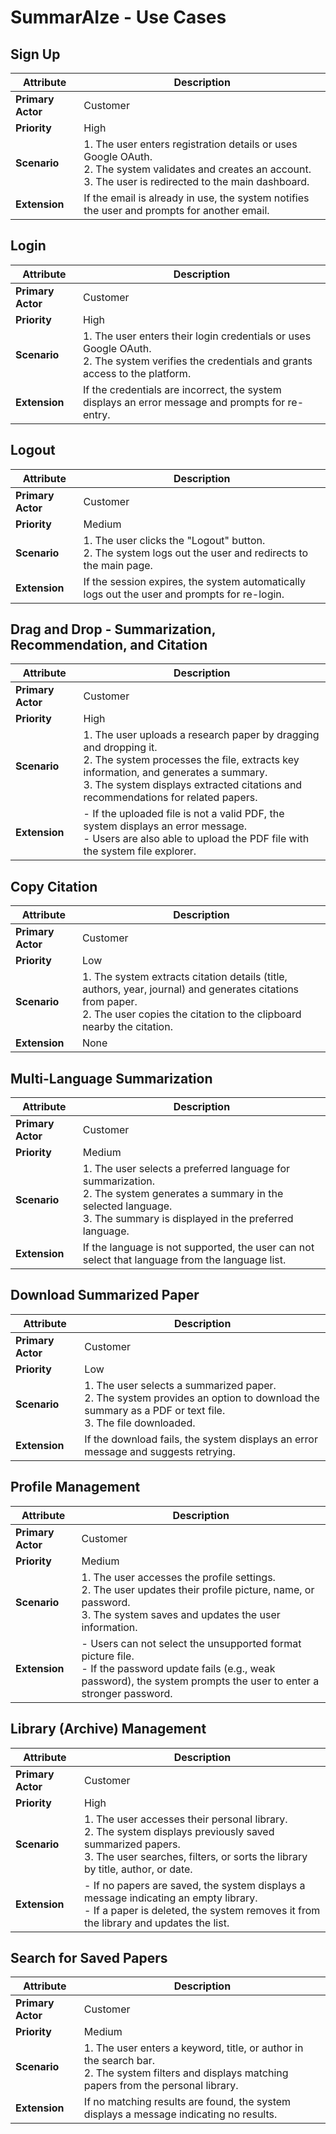 # SummarAIze - Use Cases

## Sign Up
| Attribute | Description |
|-----------|-------------|
| **Primary Actor** | Customer |
| **Priority** | High |
| **Scenario** | 1. The user enters registration details or uses Google OAuth.<br/>2. The system validates and creates an account.<br/>3. The user is redirected to the main dashboard. |
| **Extension** | If the email is already in use, the system notifies the user and prompts for another email. |

## Login
| Attribute | Description |
|-----------|-------------|
| **Primary Actor** | Customer |
| **Priority** | High |
| **Scenario** | 1. The user enters their login credentials or uses Google OAuth.<br/>2. The system verifies the credentials and grants access to the platform. |
| **Extension** | If the credentials are incorrect, the system displays an error message and prompts for re-entry. |

## Logout
| Attribute | Description |
|-----------|-------------|
| **Primary Actor** | Customer |
| **Priority** | Medium |
| **Scenario** | 1. The user clicks the "Logout" button.<br/>2. The system logs out the user and redirects to the main page. |
| **Extension** | If the session expires, the system automatically logs out the user and prompts for re-login. |

## Drag and Drop - Summarization, Recommendation, and Citation
| Attribute | Description |
|-----------|-------------|
| **Primary Actor** | Customer |
| **Priority** | High |
| **Scenario** | 1. The user uploads a research paper by dragging and dropping it.<br/>2. The system processes the file, extracts key information, and generates a summary.<br/>3. The system displays extracted citations and recommendations for related papers. |
| **Extension** | - If the uploaded file is not a valid PDF, the system displays an error message.<br/>- Users are also able to upload the PDF file with the system file explorer. |

## Copy Citation
| Attribute | Description |
|-----------|-------------|
| **Primary Actor** | Customer |
| **Priority** | Low |
| **Scenario** | 1. The system extracts citation details (title, authors, year, journal) and generates citations from paper.<br/>2. The user copies the citation to the clipboard nearby the citation. |
| **Extension** | None |

## Multi-Language Summarization
| Attribute | Description |
|-----------|-------------|
| **Primary Actor** | Customer |
| **Priority** | Medium |
| **Scenario** | 1. The user selects a preferred language for summarization.<br/>2. The system generates a summary in the selected language.<br/>3. The summary is displayed in the preferred language. |
| **Extension** | If the language is not supported, the user can not select that language from the language list. |

## Download Summarized Paper
| Attribute | Description |
|-----------|-------------|
| **Primary Actor** | Customer |
| **Priority** | Low |
| **Scenario** | 1. The user selects a summarized paper.<br/>2. The system provides an option to download the summary as a PDF or text file.<br/>3. The file downloaded. |
| **Extension** | If the download fails, the system displays an error message and suggests retrying. |

## Profile Management
| Attribute | Description |
|-----------|-------------|
| **Primary Actor** | Customer |
| **Priority** | Medium |
| **Scenario** | 1. The user accesses the profile settings.<br/>2. The user updates their profile picture, name, or password.<br/>3. The system saves and updates the user information. |
| **Extension** | - Users can not select the unsupported format picture file.<br/>- If the password update fails (e.g., weak password), the system prompts the user to enter a stronger password. |

## Library (Archive) Management
| Attribute | Description |
|-----------|-------------|
| **Primary Actor** | Customer |
| **Priority** | High |
| **Scenario** | 1. The user accesses their personal library.<br/>2. The system displays previously saved summarized papers.<br/>3. The user searches, filters, or sorts the library by title, author, or date. |
| **Extension** | - If no papers are saved, the system displays a message indicating an empty library.<br/>- If a paper is deleted, the system removes it from the library and updates the list. |

## Search for Saved Papers
| Attribute | Description |
|-----------|-------------|
| **Primary Actor** | Customer |
| **Priority** | Medium |
| **Scenario** | 1. The user enters a keyword, title, or author in the search bar.<br/>2. The system filters and displays matching papers from the personal library. |
| **Extension** | If no matching results are found, the system displays a message indicating no results. |
